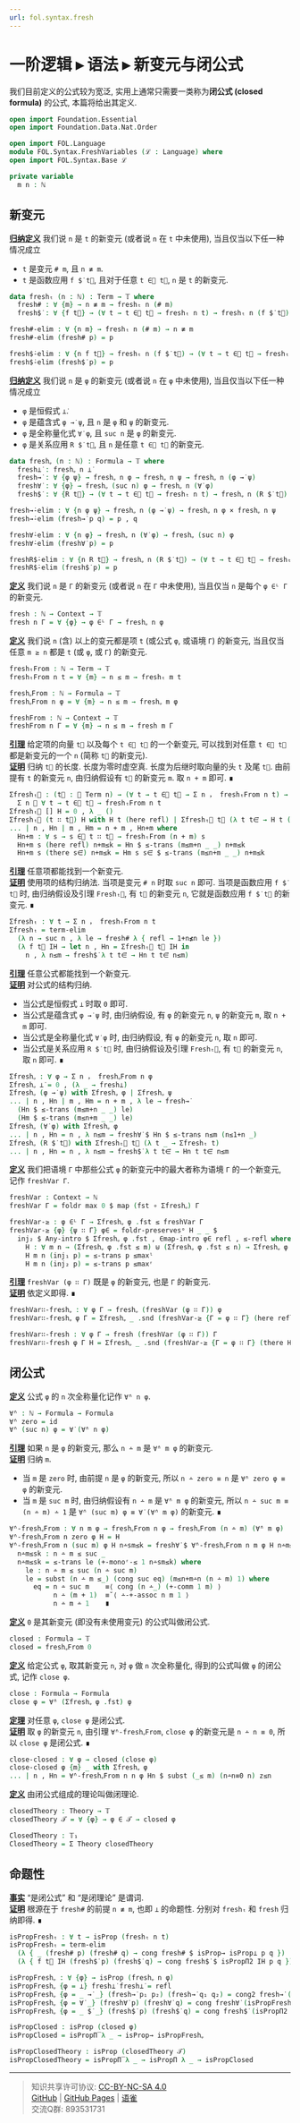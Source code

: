 ```yaml
---
url: fol.syntax.fresh
---
```


# 一阶逻辑 ▸ 语法 ▸ 新变元与闭公式

我们目前定义的公式较为宽泛, 实用上通常只需要一类称为**闭公式 (closed formula)** 的公式, 本篇将给出其定义.

```agda
open import Foundation.Essential
open import Foundation.Data.Nat.Order

open import FOL.Language
module FOL.Syntax.FreshVariables (ℒ : Language) where
open import FOL.Syntax.Base ℒ

private variable
  m n : ℕ
```

## 新变元

**<u>归纳定义</u>** 我们说 `n` 是 `t` 的新变元 (或者说 `n` 在 `t` 中未使用), 当且仅当以下任一种情况成立

- `t` 是变元 `# m`, 且 `n ≢ m`.
- `t` 是函数应用 `f $̇ t⃗`, 且对于任意 `t ∈⃗ t⃗`, `n` 是 `t` 的新变元.

```agda
data freshₜ (n : ℕ) : Term → 𝕋 where
  fresh# : ∀ {m} → n ≢ m → freshₜ n (# m)
  fresh$̇ : ∀ {f t⃗} → (∀ t → t ∈⃗ t⃗ → freshₜ n t) → freshₜ n (f $̇ t⃗)

fresh#-elim : ∀ {n m} → freshₜ n (# m) → n ≢ m
fresh#-elim (fresh# p) = p

fresh$̇-elim : ∀ {n f t⃗} → freshₜ n (f $̇ t⃗) → (∀ t → t ∈⃗ t⃗ → freshₜ n t)
fresh$̇-elim (fresh$̇ p) = p
```

**<u>归纳定义</u>** 我们说 `n` 是 `φ` 的新变元 (或者说 `n` 在 `φ` 中未使用), 当且仅当以下任一种情况成立

- `φ` 是恒假式 `⊥̇`.
- `φ` 是蕴含式 `φ →̇ ψ`, 且 `n` 是 `φ` 和 `ψ` 的新变元.
- `φ` 是全称量化式 `∀̇ φ`, 且 `suc n` 是 `φ` 的新变元.
- `φ` 是关系应用 `R $̇ t⃗`, 且 `n` 是任意 `t ∈⃗ t⃗` 的新变元.

```agda
data freshᵩ (n : ℕ) : Formula → 𝕋 where
  fresh⊥̇ : freshᵩ n ⊥̇
  fresh→̇ : ∀ {φ ψ} → freshᵩ n φ → freshᵩ n ψ → freshᵩ n (φ →̇ ψ)
  fresh∀̇ : ∀ {φ} → freshᵩ (suc n) φ → freshᵩ n (∀̇ φ)
  fresh$̇ : ∀ {R t⃗} → (∀ t → t ∈⃗ t⃗ → freshₜ n t) → freshᵩ n (R $̇ t⃗)

fresh→̇-elim : ∀ {n φ ψ} → freshᵩ n (φ →̇ ψ) → freshᵩ n φ × freshᵩ n ψ
fresh→̇-elim (fresh→̇ p q) = p , q

fresh∀̇-elim : ∀ {n φ} → freshᵩ n (∀̇ φ) → freshᵩ (suc n) φ
fresh∀̇-elim (fresh∀̇ p) = p

freshR$̇-elim : ∀ {n R t⃗} → freshᵩ n (R $̇ t⃗) → (∀ t → t ∈⃗ t⃗ → freshₜ n t)
freshR$̇-elim (fresh$̇ p) = p
```

**<u>定义</u>** 我们说 `n` 是 `Γ` 的新变元 (或者说 `n` 在 `Γ` 中未使用), 当且仅当 `n` 是每个 `φ ∈ᴸ Γ` 的新变元.

```agda
fresh : ℕ → Context → 𝕋
fresh n Γ = ∀ {φ} → φ ∈ᴸ Γ → freshᵩ n φ
```

**<u>定义</u>** 我们说 `n` (含) 以上的变元都是项 `t` (或公式 `φ`, 或语境 `Γ`) 的新变元, 当且仅当任意 `m ≥ n` 都是 `t` (或 `φ`, 或 `Γ`) 的新变元.

```agda
freshₜFrom : ℕ → Term → 𝕋
freshₜFrom n t = ∀ {m} → n ≤ m → freshₜ m t

freshᵩFrom : ℕ → Formula → 𝕋
freshᵩFrom n φ = ∀ {m} → n ≤ m → freshᵩ m φ

freshFrom : ℕ → Context → 𝕋
freshFrom n Γ = ∀ {m} → n ≤ m → fresh m Γ
```

**<u>引理</u>** 给定项的向量 `t⃗` 以及每个 `t ∈⃗ t⃗` 的一个新变元, 可以找到对任意 `t ∈⃗ t⃗` 都是新变元的一个 `n` (简称 `t⃗` 的新变元).  
**<u>证明</u>** 归纳 `t⃗` 的长度. 长度为零时虚空真. 长度为后继时取向量的头 `t` 及尾 `t⃗`. 由前提有 `t` 的新变元 `n`, 由归纳假设有 `t⃗` 的新变元 `m`. 取 `n + m` 即可. ∎

```agda
Σfreshₜ⃗ : (t⃗ : 𝕍 Term n) → (∀ t → t ∈⃗ t⃗ → Σ n ， freshₜFrom n t) →
  Σ n ， ∀ t → t ∈⃗ t⃗ → freshₜFrom n t
Σfreshₜ⃗ [] H = 0 , λ _ ()
Σfreshₜ⃗ (t ∷ t⃗) H with H t (here refl) | Σfreshₜ⃗ t⃗ (λ t t∈⃗ → H t (there t∈⃗))
... | n , Hn | m , Hm = n + m , Hn+m where
  Hn+m : ∀ s → s ∈⃗ t ∷ t⃗ → freshₜFrom (n + m) s
  Hn+m s (here refl) n+m≤k = Hn $ ≤-trans (m≤m+n _ _) n+m≤k
  Hn+m s (there s∈⃗) n+m≤k = Hm s s∈⃗ $ ≤-trans (m≤n+m _ _) n+m≤k
```

**<u>引理</u>** 任意项都能找到一个新变元.  
**<u>证明</u>** 使用项的结构归纳法. 当项是变元 `# n` 时取 `suc n` 即可. 当项是函数应用 `f $̇ t⃗` 时, 由归纳假设及引理 `Freshₜ⃗`, 有 `t⃗` 的新变元 `n`, 它就是函数应用 `f $̇ t⃗` 的新变元. ∎

```agda
Σfreshₜ : ∀ t → Σ n ， freshₜFrom n t
Σfreshₜ = term-elim
  (λ n → suc n , λ le → fresh# λ { refl → 1+n≰n le })
  (λ f t⃗ IH → let n , Hn = Σfreshₜ⃗ t⃗ IH in
    n , λ n≤m → fresh$̇ λ t t∈⃗ → Hn t t∈⃗ n≤m)
```

**<u>引理</u>** 任意公式都能找到一个新变元.  
**<u>证明</u>** 对公式的结构归纳.
- 当公式是恒假式 `⊥̇` 时取 `0` 即可.
- 当公式是蕴含式 `φ →̇ ψ` 时, 由归纳假设, 有 `φ` 的新变元 `n`, `ψ` 的新变元 `m`, 取 `n + m` 即可.
- 当公式是全称量化式 `∀̇ φ` 时, 由归纳假设, 有 `φ` 的新变元 `n`, 取 `n` 即可.
- 当公式是关系应用 `R $̇ t⃗` 时, 由归纳假设及引理 `Freshₜ⃗`, 有 `t⃗` 的新变元 `n`, 取 `n` 即可. ∎

```agda
Σfreshᵩ : ∀ φ → Σ n ， freshᵩFrom n φ
Σfreshᵩ ⊥̇ = 0 , (λ _ → fresh⊥̇)
Σfreshᵩ (φ →̇ ψ) with Σfreshᵩ φ | Σfreshᵩ ψ
... | n , Hn | m , Hm = n + m , λ le → fresh→̇
  (Hn $ ≤-trans (m≤m+n _ _) le)
  (Hm $ ≤-trans (m≤n+m _ _) le)
Σfreshᵩ (∀̇ φ) with Σfreshᵩ φ
... | n , Hn = n , λ n≤m → fresh∀̇ $ Hn $ ≤-trans n≤m (n≤1+n _)
Σfreshᵩ (R $̇ t⃗) with Σfreshₜ⃗ t⃗ (λ t _ → Σfreshₜ t)
... | n , Hn = n , λ n≤m → fresh$̇ λ t t∈⃗ → Hn t t∈⃗ n≤m
```

**<u>定义</u>** 我们把语境 `Γ` 中那些公式 `φ` 的新变元中的最大者称为语境 `Γ` 的一个新变元, 记作 `freshVar Γ`.

```agda
freshVar : Context → ℕ
freshVar Γ = foldr max 0 $ map (fst ∘ Σfreshᵩ) Γ

freshVar-≥ : φ ∈ᴸ Γ → Σfreshᵩ φ .fst ≤ freshVar Γ
freshVar-≥ {φ} {ψ ∷ Γ} φ∈ = foldr-preservesᵒ H _ _ $
  inj₂ $ Any-intro $ Σfreshᵩ φ .fst , ∈map-intro φ∈ refl , ≤-refl where
    H : ∀ m n → (Σfreshᵩ φ .fst ≤ m) ⊎ (Σfreshᵩ φ .fst ≤ n) → Σfreshᵩ φ .fst ≤ max m n
    H m n (inj₁ p) = ≤-trans p ≤maxˡ
    H m n (inj₂ p) = ≤-trans p ≤maxʳ
```

**<u>引理</u>** `freshVar (φ ∷ Γ)` 既是 `φ` 的新变元, 也是 `Γ` 的新变元.  
**<u>证明</u>** 依定义即得. ∎

```agda
freshVar∷-freshᵩ : ∀ φ Γ → freshᵩ (freshVar (φ ∷ Γ)) φ
freshVar∷-freshᵩ φ Γ = Σfreshᵩ _ .snd (freshVar-≥ {Γ = φ ∷ Γ} (here refl))

freshVar∷-fresh : ∀ φ Γ → fresh (freshVar (φ ∷ Γ)) Γ
freshVar∷-fresh φ Γ H = Σfreshᵩ _ .snd (freshVar-≥ {Γ = φ ∷ Γ} (there H))
```

## 闭公式

**<u>定义</u>** 公式 `φ` 的 `n` 次全称量化记作 `∀̇ⁿ n φ`.

```agda
∀̇ⁿ : ℕ → Formula → Formula
∀̇ⁿ zero = id
∀̇ⁿ (suc n) φ = ∀̇ (∀̇ⁿ n φ)
```

**<u>引理</u>** 如果 `n` 是 `φ` 的新变元, 那么 `n ∸ m` 是 `∀̇ⁿ m φ` 的新变元.  
**<u>证明</u>** 归纳 `m`.
- 当 `m` 是 `zero` 时, 由前提 `n` 是 `φ` 的新变元, 所以 `n ∸ zero ≡ n` 是 `∀̇ⁿ zero φ ≡ φ` 的新变元.
- 当 `m` 是 `suc m` 时, 由归纳假设有 `n ∸ m` 是 `∀̇ⁿ m φ` 的新变元, 所以 `n ∸ suc m ≡ (n ∸ m) ∸ 1` 是 `∀̇ⁿ (suc m) φ ≡ ∀̇ (∀̇ⁿ m φ)` 的新变元. ∎

```agda
∀̇ⁿ-freshᵩFrom : ∀ n m φ → freshᵩFrom n φ → freshᵩFrom (n ∸ m) (∀̇ⁿ m φ)
∀̇ⁿ-freshᵩFrom n zero φ H = H
∀̇ⁿ-freshᵩFrom n (suc m) φ H n∸sm≤k = fresh∀̇ $ ∀̇ⁿ-freshᵩFrom n m φ H n∸m≤sk where
  n∸m≤sk : n ∸ m ≤ suc _
  n∸m≤sk = ≤-trans le (+-monoʳ-≤ 1 n∸sm≤k) where
    le : n ∸ m ≤ suc (n ∸ suc m)
    le = subst (n ∸ m ≤_) (cong suc eq) (m≤n+m∸n (n ∸ m) 1) where
      eq = n ∸ suc m    ≡⟨ cong (n ∸_) (+-comm 1 m) ⟩
           n ∸ (m + 1)  ≡˘⟨ ∸-+-assoc n m 1 ⟩
           n ∸ m ∸ 1    ∎
```

**<u>定义</u>** `0` 是其新变元 (即没有未使用变元) 的公式叫做闭公式.

```agda
closed : Formula → 𝕋
closed = freshᵩFrom 0
```

**<u>定义</u>** 给定公式 `φ`, 取其新变元 `n`, 对 `φ` 做 `n` 次全称量化, 得到的公式叫做 `φ` 的闭公式, 记作 `close φ`.

```agda
close : Formula → Formula
close φ = ∀̇ⁿ (Σfreshᵩ φ .fst) φ
```

**<u>定理</u>** 对任意 `φ`, `close φ` 是闭公式.  
**<u>证明</u>** 取 `φ` 的新变元 `n`, 由引理 `∀̇ⁿ-freshᵩFrom`, `close φ` 的新变元是 `n ∸ n ≡ 0`, 所以 `close φ` 是闭公式. ∎

```agda
close-closed : ∀ φ → closed (close φ)
close-closed φ {m} _ with Σfreshᵩ φ
... | n , Hn = ∀̇ⁿ-freshᵩFrom n n φ Hn $ subst (_≤ m) (n∸n≡0 n) z≤n
```

**<u>定义</u>** 由闭公式组成的理论叫做闭理论.

```agda
closedTheory : Theory → 𝕋
closedTheory 𝒯 = ∀ {φ} → φ ∈ 𝒯 → closed φ

ClosedTheory : 𝕋₁
ClosedTheory = Σ Theory closedTheory
```

## 命题性

**<u>事实</u>** “是闭公式” 和 “是闭理论” 是谓词.  
**<u>证明</u>** 根源在于 `fresh#` 的前提 `n ≢ m`, 也即 `⊥` 的命题性. 分别对 `freshₜ` 和 `fresh` 归纳即得. ∎

```agda
isPropFreshₜ : ∀ t → isProp (freshₜ n t)
isPropFreshₜ = term-elim
  (λ { _ (fresh# p) (fresh# q) → cong fresh# $ isProp→ isProp⊥ p q })
  (λ { f t⃗ IH (fresh$̇ p) (fresh$̇ q) → cong fresh$̇ $ isPropΠ2 IH p q })

isPropFreshᵩ : ∀ {φ} → isProp (freshᵩ n φ)
isPropFreshᵩ {φ = ⊥̇} fresh⊥̇ fresh⊥̇ = refl
isPropFreshᵩ {φ = _ →̇ _} (fresh→̇ p₁ p₂) (fresh→̇ q₁ q₂) = cong2 fresh→̇ (isPropFreshᵩ p₁ q₁) (isPropFreshᵩ p₂ q₂)
isPropFreshᵩ {φ = ∀̇ _} (fresh∀̇ p) (fresh∀̇ q) = cong fresh∀̇ (isPropFreshᵩ p q)
isPropFreshᵩ {φ = _ $̇ _} (fresh$̇ p) (fresh$̇ q) = cong fresh$̇ (isPropΠ2 (λ t _ → isPropFreshₜ t) p q)

isPropClosed : isProp (closed φ)
isPropClosed = isPropΠ̅ λ _ → isProp→ isPropFreshᵩ

isPropClosedTheory : isProp (closedTheory 𝒯)
isPropClosedTheory = isPropΠ̅ λ _ → isPropΠ λ _ → isPropClosed
```

---
> 知识共享许可协议: [CC-BY-NC-SA 4.0](https://creativecommons.org/licenses/by-nc-sa/4.0/deed.zh)  
> [GitHub](https://github.com/choukh/MetaLogic/blob/main/src/FOL/Syntax/FreshVariables.lagda.md) | [GitHub Pages](https://choukh.github.io/MetaLogic/FOL.Syntax.FreshVariables.html) | [语雀](https://www.yuque.com/ocau/metalogic/fol.syntax.fresh)  
> 交流Q群: 893531731

